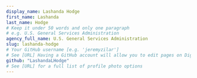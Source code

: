 ```yaml
---
display_name: Lashanda Hodge
first_name: Lashanda
last_name: Hodge
# Keep it under 50 words and only one paragraph
# e.g. U.S. General Services Administration
agency_full_name: U.S. General Services Administration
slug: lashanda-hodge
# Your GitHub username [e.g. 'jeremyzilar']
# See [URL] Having a GitHub account will allow you to edit pages on DigitalGov. The image used in your GitHub account can also be used to populate your digital.gov profile photo.
github: "LashandaLHodge"
# See [URL] for a full list of profile photo options
---
```

